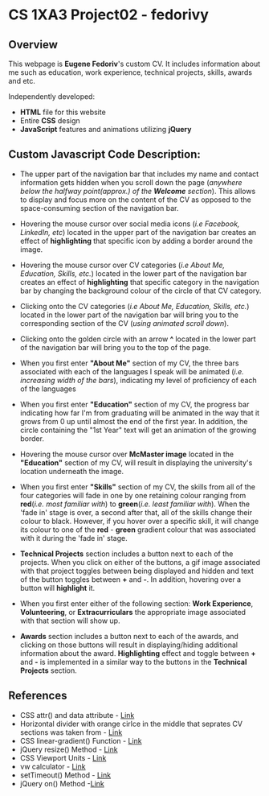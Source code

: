 # CS 1XA3 Project02 - fedorivy

## Overview

This webpage is **Eugene Fedoriv**'s custom CV.
It includes information about me such as education, work experience, technical projects, skills, awards and etc.   

Independently developed:  
* **HTML** file for this website
* Entire **CSS** design
* **JavaScript** features and animations utilizing **jQuery**
 
## Custom Javascript Code Description:

* The upper part of the navigation bar that includes my name and contact information gets hidden when you scroll down the page (*anywhere below the halfway point(approx.) of the **Welcome** section*). This allows to display and focus more on the content of the CV as opposed to the space-consuming section of the navigation bar.

* Hovering the mouse cursor over social media icons (*i.e Facebook, LinkedIn, etc*) located in the upper part of the navigation bar creates an effect of **highlighting** that specific icon by adding a border around the image.  

* Hovering the mouse cursor over CV categories (*i.e About Me, Education, Skills, etc.*) located in the lower part of the navigation bar creates an effect of **highlighting** that specific category in the navigation bar by changing the background colour of the circle of that CV category.  

* Clicking onto the CV categories (*i.e About Me, Education, Skills, etc.*) located in the lower part of the navigation bar will bring you to the corresponding section of the CV (*using animated scroll down*). 

* Clicking onto the golden circle with an arrow **^** located in the lower part of the navigation bar will bring you to the top of the page. 

* When you first enter **"About Me"** section of my CV, the three bars associated with each of the languages I speak will be animated (*i.e. increasing width of the bars*), indicating my level of proficiency of each of the languages

* When you first enter **"Education"** section of my CV, the progress bar indicating how far I'm from graduating will be animated in the way that it grows from 0 up until almost the end of the first year. In addition, the circle containing the "1st Year" text will get an animation of the growing border.

* Hovering the mouse cursor over **McMaster image** located in the **"Education"** section of my CV, will result in displaying the university's location underneath the image.  

* When you first enter **"Skills"** section of my CV, the skills from all of the four categories will fade in one by one retaining colour ranging from **red**(*i.e. most familiar with*) to **green**(*i.e. least familiar with*). When the 'fade in' stage is over, a second after that, all of the skills change their colour to black. However, if you hover over a specific skill, it will change its colour to one of the **red** - **green** gradient colour that was associated with it during the 'fade in' stage.  

* **Technical Projects** section includes a button next to each of the projects. When you click on either of the buttons, a gif image associated with that project toggles between being displayed and hidden and text of the button toggles between **+** and **-**. In addition, hovering over a button will **highlight** it.  

* When you first enter either of the following section: **Work Experience**, **Volunteering**, or **Extracurriculars**
 the appropriate image associated with that section will show up.
 
* **Awards** section includes a button next to each of the awards, and clicking on those buttons will result in displaying/hiding additional information about the award. **Highlighting** effect and toggle between **+** and **-** is implemented in a similar way to the buttons in the **Technical Projects** section.


## References
- CSS attr() and data attribute - [Link](https://css-tricks.com/css-attr-function-got-nothin-custom-properties/)
- Horizontal divider with orange cirlce in the middle that seprates CV sections was taken from - [Link](https://codepen.io/Oddgson/pen/VPrYbv)
- CSS linear-gradient() Function - [Link](https://www.w3schools.com/cssref/func_linear-gradient.asp)
- jQuery resize() Method - [Link](https://www.w3schools.com/jquery/event_resize.asp)
- CSS Viewport Units - [Link](https://www.sitepoint.com/css-viewport-units-quick-start/)
- vw calculator - [Link](https://codepen.io/lakshmiR/pen/YGWXoo)
- setTimeout() Method - [Link](https://www.w3schools.com/jsref/met_win_settimeout.asp)
- jQuery on() Method -[Link](https://www.w3schools.com/jquery/event_on.asp)

